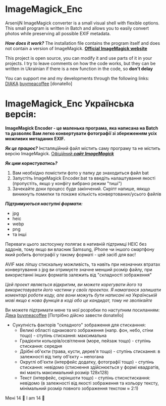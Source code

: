 # ImageMagick_Enc
ArsenijN ImageMagick converter is a small visual shell with flexible options.
This small program is written in Batch and allows you to easily convert photos while preserving all possible EXIF metadata.

***How does it work?***
The installation file contains the program itself and does not contain a version of ImageMagick. [**Official ImageMagick website**](https://imagemagick.org/index.php)


This project is open source, you can modify it and use parts of it in your projects. I try to leave comments on how the code works, but they can be written in Ukrainian if there is a new function in the code, so **don't delay**

You can support me and my developments through the following links:
[DIAKA](https://arsenij-mine.diaka.ua/donate)
[buymeacoffee](https://www.buymeacoffee.com/arsenijnocQ)
[donatello]


# ImageMagick_Enc Українська версія:
**ImageMagick Encoder - це маленька програма, яка написана на Batch та дозволяє Вам легко конвертувати фотографії зі збереженням усіх можливих метаданих EXIF.**

***Як це працює?***
Інсталяційний файл містить саму програму та не містить версію ImageMagick. [Офіційний ***сайт ImageMagick***](https://imagemagick.org/index.php)

***Як цим користуватись?***
1. Вам необхідно помістити фото у папку де знаходиться файл bat
2. Запустіть ImageMagick Encoder.bat та введіть налаштування якості (пропустіть, якщо у конфігу вибрано режим "тиші")
3. Зачекайте доки процесс буде закінчений. Скріпт напише, яякщо виникнуть помилки та покаже кількість конвертованих/усього файлів

***Підтримуються наступні формати:***
- jpg
- heic
- webp
- png
- та інші

Переваги цього застосунку полягає в нативній підтримці HEIC без аддонів, тому якщо ви власник Samsung, iPhone чи іншого смартфону який робить фотографії у такому форматі - цей засіб для вас!

AVIF має ліпшу стискальну можливість, та навіть при незначних втратах конвертування з jpg ви отримуєте значне менший розмір файлу, при використанні інших форматів залежить від "складності зображення"

*Цей проект являється відкритим, ви можете корегувати його та використовувати його частини у своїх проектах. Я намагаюся залишати коментарі роботи коду, але вони можуть бути написані на Українській мові якщо є нова функція в коді або це кандидат, тому не зволікайте*

Ви можете підтримати мене та мої розробки по наступним посиланням:
[Дяка](https://arsenij-mine.diaka.ua/donate)
[buymeacoffee](https://www.buymeacoffee.com/arsenijnocQ)
[Потрібно дійсно завести donatello]

* Сукупність факторів "складного" зображення для стисканння:
  - Великі області однакового зображення (напр. фон, небо, стіни тощо) - ступінь стискання: максимальна
  - Градієнти кольорів/освітлення (море, пейзаж тощо) - ступінь стискання: середня
  - Дрібні об'єкти (трава, кусти, дерев'я тощо) - ступінь стискання: в залежності від типу об'єкту ~ непогана
  - Округлі об'єкти (інтерфейс додатку, фотографії тощо) - ступінь стискання: невідомо (стиснення здійснюється у формі квадратів, які мають максимальний розмір 128x128)
  - Текст (інтерфейс, скріншоти тощо) - ступінь стиснстискання: невідомо (в залежності від якості зображення та кольору тексту, мінімальний розмір повного зображення текстом ≈ 2:1)











Мені 14 🥳
I am 14 🥳
